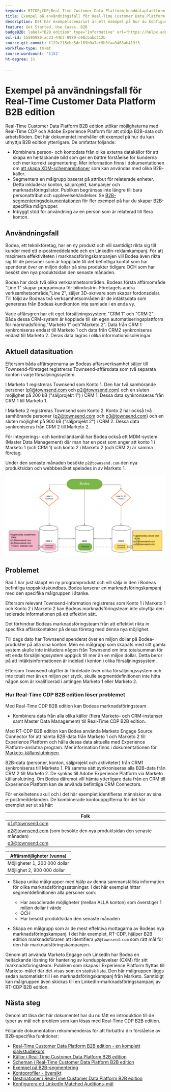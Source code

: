 ```yaml
---
keywords: RTCDP;CDP;Real-Time Customer Data Platform;kunddataplattform i realtid;cdp i realtid;cdp;rtcdp
title: Exempel på användningsfall för Real-Time Customer Data Platform B2B edition
description: Det här exempelscenariot är ett exempel på hur du konfigurerar implementeringen av Adobe Real-Time Customer Data Platform B2B Edition.
feature: Get Started, Use Cases, B2B
badgeB2B: label="B2B edition" type="Informative" url="https://helpx.adobe.com/se/legal/product-descriptions/real-time-customer-data-platform-b2b-edition-prime-and-ultimate-packages.html newtab=true"
exl-id: 15505980-ac33-44b2-8989-c08cbabd212b
source-git-commit: f129c215ebc5dc169b9a7ef9b3faa3463ab413f3
workflow-type: tm+mt
source-wordcount: '1152'
ht-degree: 1%

---
```


# Exempel på användningsfall för Real-Time Customer Data Platform B2B edition

Real-Time Customer Data Platform B2B edition utökar möjligheterna med Real-Time CDP och Adobe Experience Platform för att stödja B2B-data och arbetsflöden. Det här dokumentet innehåller ett exempel på hur du kan utnyttja B2B edition ytterligare. De omfattar följande:

- Kombinera person- och kontodata från olika externa datakällor för att skapa en heltäckande bild som ger en bättre förståelse för kunderna och mer korrekt segmentering. Mer information finns i dokumentationen om [att skapa XDM-schemarelationer](./schemas/b2b.md) som kan användas med olika B2B-källor.
- Segmentera en målgrupp baserat på attribut för relaterade enheter. Detta inkluderar konton, säljprojekt, kampanjer och marknadsföringslistor. Publiken begränsas inte längre till bara personattribut och upplevelsehändelser. Se [B2B-segmenteringsdokumentationen](./segmentation/b2b.md) för fler exempel på hur du skapar B2B-specifika målgrupper.
- Inbyggt stöd för användning av en person som är relaterad till flera konton.

## Användningsfall

Bodea, ett teknikföretag, har en ny produkt och vill samtidigt rikta sig till kunder med ett e-postmeddelande och en LinkedIn-reklamkampanj. För att maximera effektiviteten i marknadsföringskampanjen vill Bodea även rikta sig till de personer som är kopplade till det befintliga kontot som har spenderat över en miljon dollar på sina produkter tidigare OCH som har besökt den nya produktsidan den senaste månaden.

Bodea har dock två olika verksamhetsområden. Bodeas första affärsområde &quot;Line 1&quot; skapar programvara för bilindustrin. Företagets andra verksamhetsområde,&quot;Line 2&quot;, säljer 3D-skrivare som skapar fordonsdelar. Till följd av Bodeas två verksamhetsområden är de intäktsdata som genereras från Bodeas kundkonton inte samlade i en enda vy.

Varje affärsgren har ett eget försäljningssystem: &quot;CRM 1&quot; och &quot;CRM 2&quot;. Båda dessa CRM-system är kopplade till sin egen automatiseringsplattform för marknadsföring,&quot;Marketo 1&quot; och&quot;Marketo 2&quot;. Data från CRM 1 synkroniseras endast till Marketo 1 och data från CRM2 synkroniseras endast till Marketo 2. Deras data lagras i olika informationsisoleringar.

## Aktuell datasituation

Eftersom båda affärsgrenarna av Bodeas affärsverksamhet säljer till Townsend-företaget registreras Townsend-affärsdata som två separata konton i varje försäljningssystem.

I Marketo 1 registreras Townsend som Konto 1. Den har två samhörande personer (p1@townsend.com och p2@townsend.com) och en sluten möjlighet på 200 kB (&quot;säljprojekt 1&quot;) i CRM 1. Dessa data synkroniseras från CRM 1 till Marketo 1.

I Marketo 2 registreras Townsend som Konto 2. Konto 2 har också två samhörande personer (p2@townsend.com och p3@townsend.com) och en sluten möjlighet på 900 kB (&quot;säljprojekt 2&quot;) i CRM 2. Dessa data synkroniseras från CRM 2 till Marketo 2.

För integrerings- och kontrolländamål har Bodea också ett MDM-system (Master Data Management) där man har en post som anger att konto 1 i Marketo 1 (och CRM 1) och konto 2 i Marketo 2 (och CRM 2) är samma företag.

Under den senaste månaden besökte `p2@townsend.com` den nya produktsidan och webbbesöket spelades in av Marketo 1.

![kontoinformationsdiagram](./assets/account-info.png)

## Problemet

Rad 1 har just släppt en ny programprodukt och vill sälja in den i Bodeas befintliga toppskiktskundbas. Bodea lanserar en marknadsföringskampanj med den specifika målgruppen i åtanke.

Eftersom relevant Townsend-information registreras som Konto 1 i Marketo 1 och Konto 2 i Marketo 2 kan Bodeas marknadsföringsteam inte utnyttja den isolerade informationen på ett effektivt sätt.

Det förhindrar Bodeas marknadsföringsteam från att effektivt rikta in specifika affärskontakter på dessa företag med denna nya möjlighet.

Till dags dato har Townsend spenderat över en miljon dollar på Bodea-produkter på alla sina konton. Men en målgrupp som skapats med sitt gamla system skulle inte inkludera någon från Townsend om inte totalsumman för ett enda försäljningssystem uppgick till mer än en miljon dollar. Detta beror på att intäktsinformationen är indelad i konton i olika försäljningssystem.

Eftersom Townsend utgifter är fördelade över olika försäljningssystem och inte totalt mer än en miljon per styck, skulle segmentdefinitionen inte hitta någon som är kvalificerad i antingen Marketo 1 eller Marketo 2.

### Hur Real-Time CDP B2B edition löser problemet

Med Real-Time CDP B2B edition kan Bodeas marknadsföringsteam

- Kombinera data från alla olika källor (flera Marketo- och CRM-instanser samt Master Data Management) till Real-Time CDP B2B edition.

Med RT-CDP B2B edition kan Bodea använda Marketo Engage Source Connector för att hämta B2B-data från Marketo 1 och Marketo 2 till Experience Platform och hålla dessa data aktuella med Experience Platform-anslutna program. Mer information finns i dokumentationen för [Marketo-källanslutningen](../sources/connectors/adobe-applications/marketo/marketo.md).

B2B-data (personer, konton, säljprojekt och aktiviteter) från CRM1 synkroniseras till Marketo 1. På samma sätt synkroniseras alla B2B-data från CRM 2 till Marketo 2. De synkas till Adobe Experience Platform via Marketo källanslutning. Om Bodea däremot vill hämta ytterligare data från en CRM till Experience Platform kan de använda befintliga CRM Connectors.

För enkelhetens skull och i det här exemplet identifieras människor av sina e-postmeddelanden. De kombinerade kontouppgifterna för det här exemplet ser ut så här:

| Folk |
|---|
| p1@townsend.com |
| p2@townsend.com (som besökte den nya produktsidan den senaste månaden) |
| p3@townsend.com |

| Affärsmöjligheter (vunna) |
|---|
| Möjligheter 1, 200 000 dollar |
| Möjlighet 2, 900 000 dollar |

- Skapa unika målgrupper med hjälp av denna sammanställda information för olika marknadsföringssatsningar. I det här exemplet hittar segmentdefinitionen alla personer som:

   - Har associerade möjligheter (mellan ALLA konton) som överstiger 1 miljon dollar i värde
   - OCH
   - Har besökt produktsidan den senaste månaden

- Skapa en målgrupp som är de mest effektiva mottagarna av Bodeas nya marknadsföringskampanj. I det här exemplet, RT-CDP, hjälper B2B edition marknadsföraren att identifiera `p2@townsend.com` som rätt mål för den här marknadsföringskampanjen.

Genom att använda Marketo Engage och LinkedIn har Bodea en heltäckande lösning för hantering av kundupplevelser (CXM) för sitt marknadsföringsteam. Publiken som skapas i Experience Platform flyttas till Marketo-målet där det visas som en statisk lista. Den här målgruppen läggs sedan automatiskt till i en marknadsföringskampanj från Marketo. Samtidigt kan målgruppen även skickas till en LinkedIn-marknadsföringskampanj av RT-CDP B2B edition.

## Nästa steg

Genom att läsa det här dokumentet har du nu fått en introduktion till de typer av mål och problem som kan lösas med Real-Time CDP B2B edition.

Följande dokumentation rekommenderas för att förbättra din förståelse av B2B-specifika funktioner:

- [Real-Time Customer Data Platform B2B edition - en komplett självstudiekurs](./b2b-tutorial.md)
- [Källor i Real-Time Customer Data Platform B2B edition](./sources/b2b.md)
- [Scheman i Real-Time Customer Data Platform B2B edition](./schemas/b2b.md)
- [Exempel på B2B-segmentering](./segmentation/b2b.md)
- [Kontoprofiler - översikt](./accounts/account-profile-overview.md)
- [Destinationer i Real-Time Customer Data Platform B2B edition](./destinations/b2b.md)
- [Konfigurera ett LinkedIn Matched Auditions-mål](../destinations/catalog/social/linkedin.md)
